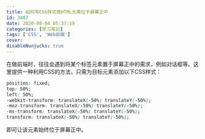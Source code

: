 ```yaml
---
title: 如何写CSS样式使HTML元素位于屏幕正中
id: 3487
date: 2020-08-04 05:37:19
categories: [学习笔记]
tags: ['CSS', 'Web前端']
cover: 
disableNunjucks: true
---
```


在做前端时，往往会遇到将某个标签元素置于屏幕正中的需求，例如对话框等。这里提供一种利用CSS的方法，只需为目标元素添加以下CSS样式：


```css
position: fixed;
top: 50%;
left: 50%;
-webkit-transform: translateX(-50%) translateY(-50%);
-moz-transform: translateX(-50%) translateY(-50%);
-ms-transform: translateX(-50%) translateY(-50%);
transform: translateX(-50%) translateY(-50%);
```

即可让该元素始终位于屏幕正中。
